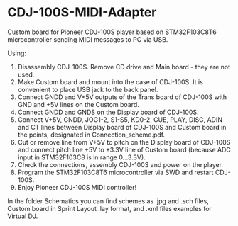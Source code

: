 # CDJ-100S-MIDI-Adapter
Custom board for Pioneer CDJ-100S player based on STM32F103C8T6 microcontroller sending MIDI messages to PC via USB.

Using:
1. Disassembly CDJ-100S. Remove CD drive and Main board - they are not used.
2. Make Custom board and mount into the case of CDJ-100S. It is convenient to place USB jack to the back panel.
3. Connect GNDD and V+5V outputs of the Trans board of CDJ-100S with GND and +5V lines on the Custom board.
4. Connect GNDD and GNDS on the Display board of CDJ-100S.
5. Connect V+5V, GNDD, JOG1-2, S1-S5, KD0-2, CUE, PLAY, DISC, ADIN and CT lines between Display board of CDJ-100S and Custom board in the points, designated in Connection_scheme.pdf.
6. Cut or remove line from V+5V to pitch on the Display board of CDJ-100S and connect pitch line +5V to +3.3V line of Custom board (because ADC input in STM32F103C8 is in range 0...3.3V).
7. Check the connections, assembly CDJ-100S and power on the player.
8. Program the STM32F103C8T6 microcontroller via SWD and restart CDJ-100S.
9. Enjoy Pioneer CDJ-100S MIDI controller!

In the folder Schematics you can find schemes as .jpg and .sch files, Custom board in Sprint Layout .lay format, and .xml files examples for Virtual DJ.
